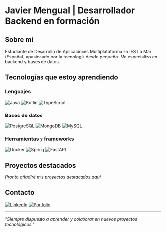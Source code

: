 # Javier Mengual | Desarrollador Backend en formación

## Sobre mí
Estudiante de Desarrollo de Aplicaciones Multiplataforma en IES La Mar (España), apasionado por la tecnología desde pequeño. Me especializo en backend y bases de datos.
## Tecnologías que estoy aprendiendo

### Lenguajes
![Java](https://img.shields.io/badge/java-%23ED8B00.svg?style=flat&logo=openjdk&logoColor=white)
![Kotlin](https://img.shields.io/badge/Kotlin-%230095D5.svg?style=flat&logo=kotlin&logoColor=white)
![TypeScript](https://img.shields.io/badge/typescript-%23007ACC.svg?style=flat&logo=typescript&logoColor=white)

### Bases de datos
![PostgreSQL](https://img.shields.io/badge/postgres-%23316192.svg?style=flat&logo=postgresql&logoColor=white)
![MongoDB](https://img.shields.io/badge/MongoDB-%234ea94b.svg?style=flat&logo=mongodb&logoColor=white)
![MySQL](https://img.shields.io/badge/mysql-%2300f.svg?style=flat&logo=mysql&logoColor=white)

### Herramientas y frameworks
![Docker](https://img.shields.io/badge/docker-%232496ED.svg?style=flat&logo=docker&logoColor=white)
![Spring](https://img.shields.io/badge/Spring-%236DB33F.svg?style=flat&logo=spring&logoColor=white)
![FastAPI](https://img.shields.io/badge/FastAPI-%23009688.svg?style=flat&logo=fastapi&logoColor=white)


## Proyectos destacados
*Pronto añadiré mis proyectos destacados aquí*

## Contacto

[![LinkedIn](https://img.shields.io/badge/LinkedIn-%230077B5.svg?style=flat&logo=linkedin&logoColor=white)](https://linkedin.com/in/tu-usuario)
[![Portfolio](https://img.shields.io/badge/Portfolio-%2312100E.svg?style=flat&logo=firefox&logoColor=white)](http://javiemengual.me/)

---

*"Siempre dispuesto a aprender y colaborar en nuevos proyectos tecnológicos."*
